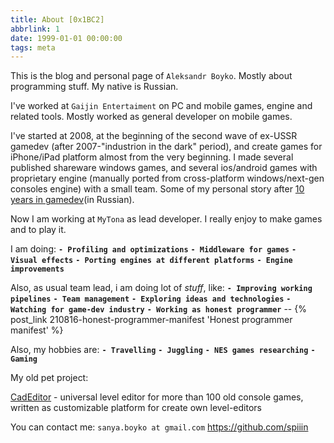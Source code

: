 ```yaml
---
title: About [0x1BC2]
abbrlink: 1
date: 1999-01-01 00:00:00
tags: meta
---
```


This is the blog and personal page of `Aleksandr Boyko`.
Mostly about programming stuff. My native is Russian.

I've worked at `Gaijin Entertaiment` on PC and mobile games, engine and related tools. Mostly worked as general developer on mobile games.

I've started at 2008, at the beginning of the second wave of ex-USSR gamedev (after 2007-"industrion in the dark" period), and create games for iPhone/iPad platform almost from the very beginning. I made several published shareware windows games, and several ios/android games with proprietary engine (manually ported from cross-platform windows/next-gen consoles engine) with a small team.
Some of my personal story after [10 years in gamedev](https://spiiin.github.io/blog/3652741154/)(in Russian).

Now I am working at `MyTona` as lead developer. I really enjoy to make games and to play it.

I am doing:
**`- Profiling and optimizations`**
**`- Middleware for games`**
**`- Visual effects`**
**`- Porting engines at different platforms`**
**`- Engine improvements`**

Also, as usual team lead, i am doing lot of *stuff*, like:
**`- Improving working pipelines`**
**`- Team management`**
**`- Exploring ideas and technologies`**
**`- Watching for game-dev industry`**
**`- Working as honest programmer`** -- {% post_link 210816-honest-programmer-manifest 'Honest programmer manifest' %}

Also, my hobbies are: 
**`- Travelling`**
**`- Juggling`**
**`- NES games researching`**
**`- Gaming`**

My old pet project:

[CadEditor](https://github.com/spiiin/CadEditor) - universal level editor for more than 100 old console games, written as customizable platform for create own level-editors


You can contact me:
`sanya.boyko at gmail.com`
https://github.com/spiiin